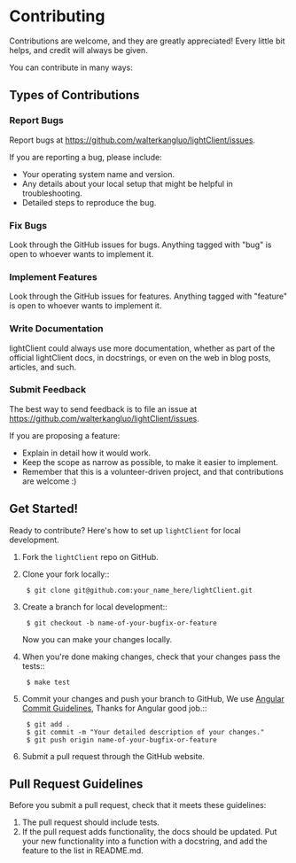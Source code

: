 # Contributing

Contributions are welcome, and they are greatly appreciated! Every little bit helps, and credit will always be given.

You can contribute in many ways:

## Types of Contributions

### Report Bugs

Report bugs at https://github.com/walterkangluo/lightClient/issues.

If you are reporting a bug, please include:

* Your operating system name and version.
* Any details about your local setup that might be helpful in troubleshooting.
* Detailed steps to reproduce the bug.

### Fix Bugs

Look through the GitHub issues for bugs. Anything tagged with "bug"
is open to whoever wants to implement it.

### Implement Features

Look through the GitHub issues for features. Anything tagged with "feature"
is open to whoever wants to implement it.

### Write Documentation

lightClient could always use more documentation, whether as part of the
official lightClient docs, in docstrings, or even on the web in blog posts,
articles, and such.

### Submit Feedback

The best way to send feedback is to file an issue at https://github.com/walterkangluo/lightClient/issues.

If you are proposing a feature:

* Explain in detail how it would work.
* Keep the scope as narrow as possible, to make it easier to implement.
* Remember that this is a volunteer-driven project, and that contributions
  are welcome :)

## Get Started!

Ready to contribute? Here's how to set up `lightClient` for local development.

1. Fork the `lightClient` repo on GitHub.
2. Clone your fork locally::

        $ git clone git@github.com:your_name_here/lightClient.git

3. Create a branch for local development::

        $ git checkout -b name-of-your-bugfix-or-feature

   Now you can make your changes locally.

4. When you're done making changes, check that your changes pass the tests::

        $ make test

6. Commit your changes and push your branch to GitHub, We use [Angular Commit Guidelines](https://github.com/angular/angular.js/blob/master/DEVELOPERS.md#-git-commit-guidelines), Thanks for Angular good job.::

        $ git add .
        $ git commit -m "Your detailed description of your changes."
        $ git push origin name-of-your-bugfix-or-feature

7. Submit a pull request through the GitHub website.

Pull Request Guidelines
-----------------------

Before you submit a pull request, check that it meets these guidelines:

1. The pull request should include tests.
2. If the pull request adds functionality, the docs should be updated. Put
   your new functionality into a function with a docstring, and add the
   feature to the list in README.md.
